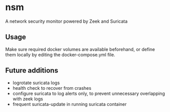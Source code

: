 # nsm
A network security monitor powered by Zeek and Suricata

## Usage
Make sure required docker volumes are available beforehand, or define them locally by editing the docker-compose.yml file.

## Future additions
- logrotate suricata logs
- health check to recover from crashes
- configure suricata to log alerts only, to prevent unnecessary overlapping with zeek logs
- frequent suricata-update in running suricata container